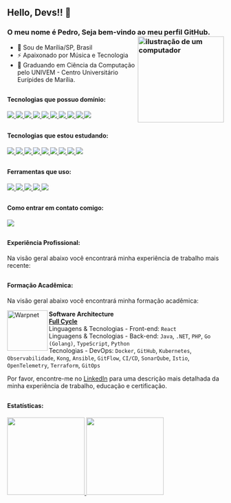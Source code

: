 <link rel="stylesheet" href="https://cdn.jsdelivr.net/gh/devicons/devicon@v2.15.1/devicon.min.css">

## Hello, Devs!! 👋
### O meu nome é Pedro, Seja bem-vindo ao meu perfil GitHub. <img src="https://raw.githubusercontent.com/MicaelliMedeiros/micaellimedeiros/master/image/computer-illustration.png" alt="ilustração de um computador" min-width="200px" max-width="200px" width="200px" align="right">

- 🔰  Sou de Marília/SP, Brasil
- ⚡ Apaixonado por Música e Tecnologia
- 🧠 Graduando em Ciência da Computação pelo UNIVEM - Centro Universitário Eurípides de Marília.


##

#### Tecnologias que possuo domínio:
<div>
  <a href="https://www.mysql.com/" >
    <img src="https://skillicons.dev/icons?i=mysql"/>
  </a>
  <a href="https://dev.java/" >
    <img src="https://skillicons.dev/icons?i=python"/>
  </a>
  
  <a href="https://dev.java/" >
    <img src="https://skillicons.dev/icons?i=java"/>
  </a>
  
  <a href="https://go.dev/" >
    <img src="https://skillicons.dev/icons?i=go"/>
  </a>
  
  <a href="https://flask.palletsprojects.com/en/3.0.x/" >
    <img src="https://skillicons.dev/icons?i=flask"/>
  </a>
  
  <a href="https://www.djangoproject.com/" >
    <img src="https://skillicons.dev/icons?i=django"/>
  </a>

  
  <a href="https://azure.microsoft.com/pt-br/products/devops/" >
    <img src="https://skillicons.dev/icons?i=azure"/>
  </a>
  
  <a href="https://www.linux.org/" >
    <img src="https://skillicons.dev/icons?i=linux"/>
  </a>
  
  <a href="https://www.docker.com/" >
    <img src="https://skillicons.dev/icons?i=docker"/>
  </a>
  
  <a href="https://git-scm.com/" >
    <img src="https://skillicons.dev/icons?i=git"/>
  </a>

  

##

#### Tecnologias que estou estudando:
<div>
  <a href="https://www.postgresql.org/" >
    <img src="https://skillicons.dev/icons?i=postgres"/>
  </a>
 
  <a href="https://www.gnu.org/software/gnu-c-manual/gnu-c-manual.html" >
    <img src="https://skillicons.dev/icons?i=c"/>
  </a>
  
  <a href="https://www.php.net/" >
    <img src="https://skillicons.dev/icons?i=php"/>
  </a>
  
  <a href="https://www.php.net/" >
    <img src="https://skillicons.dev/icons?i=laravel"/>
  </a>

  <a href="https://www.php.net/" >
    <img src="https://skillicons.dev/icons?i=dart"/>
  </a>

  <a href="https://www.php.net/" >
    <img src="https://skillicons.dev/icons?i=flutter"/>
  </a>
  
  <a href="https://aws.amazon.com/pt/free/?gclid=CjwKCAiAu9yqBhBmEiwAHTx5p9UfN-GDFcotgZuLXhbM2Nphgjzf4DD_cf44mloSF-q7ryiGCOui0hoCk68QAvD_BwE&trk=2ee11bb2-bc40-4546-9852-2c4ad8e8f646&sc_channel=ps&ef_id=CjwKCAiAu9yqBhBmEiwAHTx5p9UfN-GDFcotgZuLXhbM2Nphgjzf4DD_cf44mloSF-q7ryiGCOui0hoCk68QAvD_BwE:G:s&s_kwcid=AL!4422!3!561843094929!e!!g!!aws!15278604629!130587771740&all-free-tier.sort-by=item.additionalFields.SortRank&all-free-tier.sort-order=asc&awsf.Free%20Tier%20Types=*all&awsf.Free%20Tier%20Categories=*all" >
    <img src="https://skillicons.dev/icons?i=aws"/>
  </a>
 
  <a href="https://www.ansible.com/" >
    <img src="https://skillicons.dev/icons?i=ansible"/>
  </a>

  <a href="https://kafka.apache.org/" >
    <img src="https://skillicons.dev/icons?i=kafka"/>
  </a>
  
  
##

#### Ferramentas que uso:
<div>
  <a href="https://www.vim.org/" >
    <img src="https://skillicons.dev/icons?i=vim"/>
  </a>
  
  <a href="https://code.visualstudio.com/" >
    <img src="https://skillicons.dev/icons?i=vscode"/>
  </a>
  
  <a href="https://developer.android.com/studio" >
    <img src="https://skillicons.dev/icons?i=androidstudio"/>
  </a>
  
  <a href="https://www.postman.com/" >
    <img src="https://skillicons.dev/icons?i=postman"/>
  </a>
  
  <a href="https://www.gnu.org/savannah-checkouts/gnu/bash/manual/bash.html" >
    <img src="https://skillicons.dev/icons?i=bash"/>
  </a>

  
  

##

#### Como entrar em contato comigo:
<div>
<a href="https://www.linkedin.com/in/pedro-sandrini/" target="_blank"><img src="https://img.shields.io/badge/-LinkedIn-%230077B5?style=for-the-badge&logo=linkedin&logoColor=white" target="_blank"></a>       
<!-- <a href ="mailto:sandrini.pedro@outlook.com"><img src="https://img.shields.io/badge/mail-FFFFFF?style=for-the-badge&logo=outlook" target="_blank"></a> -->
</div>

##

#### Experiência Profissional:

Na visão geral abaixo você encontrará minha experiência de trabalho mais recente:



##

#### Formação Acadêmica:

Na visão geral abaixo você encontrará minha formação acadêmica:

[<img align="left" height="94px" width="94px" alt="Warpnet" src="https://fullcycle.com.br/wp-content/themes/fullcycle/assets/images/fullcycle-logo.svg"/>](https://curso.fullcycle.com.br/curso-fullcycle/)

**Software Architecture** \
[**Full Cycle**](https://curso.fullcycle.com.br/curso-fullcycle/) \
Linguagens & Tecnologias - Front-end: `React`
<br/>Linguagens & Tecnologias - Back-end: `Java`, `.NET`, `PHP`, `Go (Golang)`, `TypeScript`, `Python`
<br/>Tecnologias - DevOps: `Docker`, `GitHub`, `Kubernetes`, `Observabilidade`, `Kong`, `Ansible`, `GitFlow`, `CI/CD`, `SonarQube`, `Istio`, `OpenTelemetry`, `Terraform`, `GitOps`

Por favor, encontre-me no [LinkedIn](https://www.linkedin.com/in/pedro-sandrini/) para uma descrição mais detalhada da minha experiência de trabalho, educação e certificação.

##

#### Estatísticas:
<div>
<a href="https://github.com/pedrosandrini">
<img loading="lazy" height="180em" src="https://github-readme-stats.vercel.app/api/top-langs/?username=pedrosandrini&layout=compact&langs_count=7&theme=radical"/>
<img loading="lazy" height="180em" src="https://github-readme-stats.vercel.app/api/?username=pedrosandrini&show_icons=true&include_all_commits=true&theme=radical"/>
</a>
</div>
